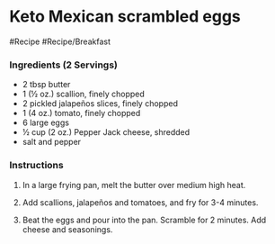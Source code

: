 

# Keto Mexican scrambled eggs

#Recipe 
#Recipe/Breakfast 
### Ingredients (2 Servings)

-   2 tbsp butter
-   1 (½ oz.) scallion, finely chopped
-   2 pickled jalapeños slices, finely chopped
-   1 (4 oz.) tomato, finely chopped
-   6 large eggs
-   ½ cup (2 oz.) Pepper Jack cheese, shredded
-   salt and pepper

### Instructions

1.  In a large frying pan, melt the butter over medium high heat.
    
2.  Add scallions, jalapeños and tomatoes, and fry for 3-4 minutes.
    
3.  Beat the eggs and pour into the pan. Scramble for 2 minutes. Add cheese and seasonings.